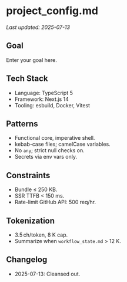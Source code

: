 # project_config.md
_Last updated: 2025-07-13_

## Goal  
Enter your goal here.

## Tech Stack  
- Language: TypeScript 5  
- Framework: Next.js 14  
- Tooling: esbuild, Docker, Vitest

## Patterns  
- Functional core, imperative shell.  
- kebab-case files; camelCase variables.  
- No `any`; strict null checks on.  
- Secrets via env vars only.

## Constraints  
- Bundle ≤ 250 KB.  
- SSR TTFB < 150 ms.  
- Rate-limit GitHub API: 500 req/hr.

## Tokenization  
- 3.5 ch/token, 8 K cap.  
- Summarize when `workflow_state.md` > 12 K.

## Changelog
- 2025-07-13: Cleansed out.